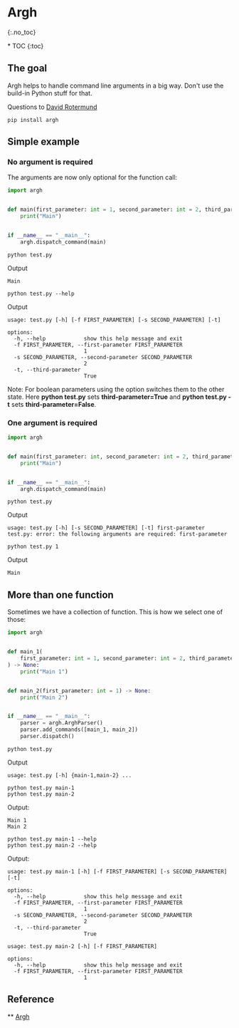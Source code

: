 # Argh
{:.no_toc}

<nav markdown="1" class="toc-class">
* TOC
{:toc}
</nav>

## The goal

Argh helps to handle command line arguments in a big way. Don't use the build-in Python stuff for that.   

Questions to [David Rotermund](mailto:davrot@uni-bremen.de)

```shell
pip install argh
```

## Simple example

### No argument is required​

The arguments are now only optional for the function call:

```python
import argh


def main(first_parameter: int = 1, second_parameter: int = 2, third_parameter: bool = True) -> None:
    print("Main")


if __name__ == "__main__":
    argh.dispatch_command(main)
```

```shell
python test.py
```

Output

```shell
Main
```

```shell
python test.py --help
```

Output

```shell
usage: test.py [-h] [-f FIRST_PARAMETER] [-s SECOND_PARAMETER] [-t]

options:
  -h, --help            show this help message and exit
  -f FIRST_PARAMETER, --first-parameter FIRST_PARAMETER
                        1
  -s SECOND_PARAMETER, --second-parameter SECOND_PARAMETER
                        2
  -t, --third-parameter
                        True
```

Note: For boolean parameters using the option switches them to the other state. Here **python test.py** sets **third-parameter=True** and **python test.py -t** sets **third-parameter=False**.


### One argument is required​

```python
import argh


def main(first_parameter: int, second_parameter: int = 2, third_parameter: bool = True) -> None:
    print("Main")


if __name__ == "__main__":
    argh.dispatch_command(main)
```

```shell
python test.py
```

Output

```shell
usage: test.py [-h] [-s SECOND_PARAMETER] [-t] first-parameter
test.py: error: the following arguments are required: first-parameter
```

```shell
python test.py 1
```

Output

```shell
Main
```

## More than one function​

Sometimes we have a collection of function. This is how we select one of those:

```python
import argh


def main_1(
    first_parameter: int = 1, second_parameter: int = 2, third_parameter: bool = True
) -> None:
    print("Main 1")


def main_2(first_parameter: int = 1) -> None:
    print("Main 2")


if __name__ == "__main__":
    parser = argh.ArghParser()
    parser.add_commands([main_1, main_2])
    parser.dispatch()
```

```shell
python test.py
```

Output

```shell
usage: test.py [-h] {main-1,main-2} ...
```

```shell
python test.py main-1
python test.py main-2
```

Output:

```shell
Main 1
Main 2
```

```shell
python test.py main-1 --help
python test.py main-2 --help
```

Output: 

```shell
usage: test.py main-1 [-h] [-f FIRST_PARAMETER] [-s SECOND_PARAMETER] [-t]

options:
  -h, --help            show this help message and exit
  -f FIRST_PARAMETER, --first-parameter FIRST_PARAMETER
                        1
  -s SECOND_PARAMETER, --second-parameter SECOND_PARAMETER
                        2
  -t, --third-parameter
                        True

usage: test.py main-2 [-h] [-f FIRST_PARAMETER]

options:
  -h, --help            show this help message and exit
  -f FIRST_PARAMETER, --first-parameter FIRST_PARAMETER
                        1
```

## Reference 
** [Argh](https://argh.readthedocs.io/en/latest/reference.html)



